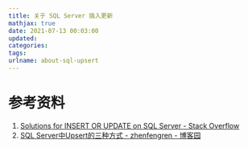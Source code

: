 ```yaml
---
title: 关于 SQL Server 插入更新
mathjax: true
date: 2021-07-13 00:03:00
updated:
categories:
tags:
urlname: about-sql-upsert
---
```




<!-- more -->



# 参考资料

1. [Solutions for INSERT OR UPDATE on SQL Server - Stack Overflow](https://stackoverflow.com/questions/108403/solutions-for-insert-or-update-on-sql-server)
2. [SQL Server中Upsert的三种方式 - zhenfengren - 博客园](https://www.cnblogs.com/zhenfengren/p/5618511.html)